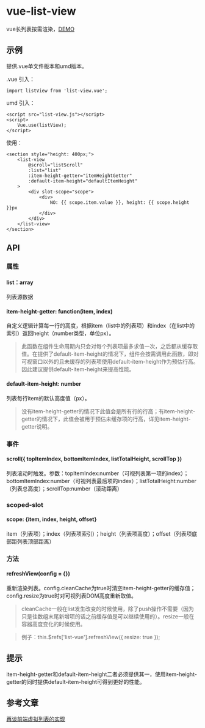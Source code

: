 # vue-list-view

vue长列表按需渲染，[DEMO](https://nossika.github.io/vue-list-view/umd-example.html)

## 示例

提供.vue单文件版本和umd版本。

.vue 引入：

    import listView from 'list-view.vue';
    
umd 引入：

    <script src="list-view.js"></script>
    <script>
        Vue.use(listView);
    </script>

使用：

    <section style="height: 400px;">
        <list-view
            @scroll="listScroll"
            :list="list"
            :item-height-getter="itemHeightGetter"
            :default-item-height="defaultItemHeight"
        >
            <div slot-scope="scope">
                <div>
                    NO: {{ scope.item.value }}, height: {{ scope.height }}px
                </div>
            </div>
        </list-view>
    </section>
    
    
## API

### 属性

#### list：array

列表源数据

#### item-height-getter: function(item, index)

自定义逻辑计算每一行的高度，根据item（list中的列表项）和index（在list中的索引）返回height（number类型，单位px）。

> 此函数在组件生命周期内只会对每个列表项最多求值一次，之后都从缓存取值。在提供了default-item-height的情况下，组件会按需调用此函数，即对可视窗口以外的且未缓存的列表项使用default-item-height作为预估行高。因此建议提供default-item-height来提高性能。

#### default-item-height: number

列表每行item的默认高度值（px）。

> 没有item-height-getter的情况下此值会是所有行的行高；有item-height-getter的情况下，此值会被用于预估未缓存项的行高，详见item-height-getter说明。

### 事件

#### scroll({ topItemIndex, bottomItemIndex, listTotalHeight, scrollTop })

列表滚动时触发。参数：topItemIndex:number（可视列表第一项的index）；bottomItemIndex:number（可视列表最后项的index）；listTotalHeight:number（列表总高度）；scrollTop:number（滚动距离）

### scoped-slot

#### scope: {item, index, height, offset}
item（列表项）；index（列表项索引）；height（列表项高度）；offset（列表项底部距列表顶部距离）

### 方法

#### refreshView(config = {})

重新渲染列表。config.cleanCache为true时清空item-height-getter的缓存值；config.resize为true时对可视列表DOM高度重新取值。

> cleanCache一般在list发生改变的时候使用，除了push操作不需要（因为只是往数组末尾新增项的话之前缓存值是可以继续使用的）。resize一般在容器高度变化的时候使用。

> 例子：this.$refs['list-vue'].refreshView({ resize: true });

## 提示

item-height-getter和default-item-height二者必须提供其一，使用item-height-getter的同时提供default-item-height可得到更好的性能。

## 参考文章

[再谈前端虚拟列表的实现](https://zhuanlan.zhihu.com/p/34585166)
